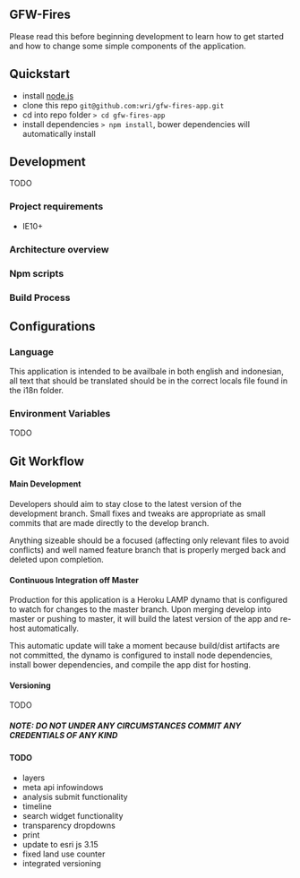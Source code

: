 GFW-Fires
---
Please read this before beginning development to learn how to get started and how to change some simple components of the application.

## Quickstart
- install [node.js](http://nodejs.org/)
- clone this repo `git@github.com:wri/gfw-fires-app.git`
- cd into repo folder `> cd gfw-fires-app`
- install dependencies `> npm install`, bower dependencies will automatically install

## Development
<p>TODO</p>

### Project requirements
- IE10+
### Architecture overview
### Npm scripts
### Build Process

## Configurations

### Language
<p>This application is intended to be availbale in both english and indonesian, all text that should be translated should be in the correct locals file found in the i18n folder.</p>

### Environment Variables
<p>TODO</p>

## Git Workflow

#### Main Development
<p>Developers should aim to stay close to the latest version of the development branch. Small fixes and tweaks are appropriate as small commits that are made directly to the develop branch.</p>
<p>Anything sizeable should be a focused (affecting only relevant files to avoid conflicts) and well named feature branch that is properly merged back and deleted upon completion.</p>

#### Continuous Integration off Master
<p>Production for this application is a Heroku LAMP dynamo that is configured to watch for changes to the master branch. Upon merging develop into master or pushing to master, it will build the latest version of the app and re-host automatically.</p>
<p>This automatic update will take a moment because build/dist artifacts are not committed, the dynamo is configured to install node dependencies, install bower dependencies, and compile the app dist for hosting.</p>

#### Versioning
<p>TODO</p>

##### NOTE: DO NOT UNDER ANY CIRCUMSTANCES COMMIT ANY CREDENTIALS OF ANY KIND

#### TODO
- layers
- meta api infowindows
- analysis submit functionality
- timeline
- search widget functionality
- transparency dropdowns
- print
- update to esri js 3.15
- fixed land use counter
- integrated versioning
